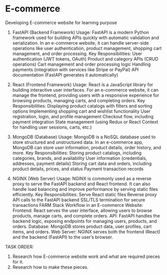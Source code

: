 # E-commerce
Developing E-commerce website for learning purpose


1. FastAPI (Backend Framework)
Usage: FastAPI is a modern Python framework used for building APIs quickly with automatic validation and serialization. In an e-commerce website, it can handle server-side operations like user authentication, product management, shopping cart management, and order processing.
Key Responsibilities:
User authentication (JWT tokens, OAuth)
Product and category APIs (CRUD operations)
Cart management and order processing logic
Handling payments (integration with services like Stripe or PayPal)
API documentation (FastAPI generates it automatically)

3. React (Frontend Framework)
Usage: React is a JavaScript library for building interactive user interfaces. For an e-commerce website, it can manage the frontend, providing users with a responsive experience for browsing products, managing carts, and completing orders.
Key Responsibilities:
Displaying product catalogs with filters and sorting options
Implementing shopping cart and wishlist functionality
User registration, login, and profile management
Checkout flow, including payment integration
State management (using Redux or React Context for handling user sessions, carts, etc.)

5. MongoDB (Database)
Usage: MongoDB is a NoSQL database used to store structured and unstructured data. In an e-commerce app, MongoDB can store user information, product details, order history, and more.
Key Responsibilities:
Storing product catalogs, including categories, brands, and availability
User information (credentials, addresses, payment details)
Storing cart data and orders, including product details, prices, and status
Payment transaction records

7. NGINX (Web Server)
Usage: NGINX is commonly used as a reverse proxy to serve the FastAPI backend and React frontend. It can also handle load balancing and improve performance by serving static files efficiently.
Key Responsibilities:
Serve React static files
Reverse proxy API calls to the FastAPI backend
SSL/TLS termination for secure transactions
FARM Stack Workflow in an E-commerce Website:
Frontend: React serves the user interface, allowing users to browse products, manage carts, and complete orders.
API: FastAPI handles the backend logic, exposing endpoints for managing users, products, and orders.
Database: MongoDB stores product data, user profiles, cart items, and orders.
Web Server: NGINX serves both the frontend (React) and the backend (FastAPI) to the user’s browser.




TASK ORDER:
1. Research how E-commerce website work and what are required pieces for it.
2. Research how to make these pieces.
